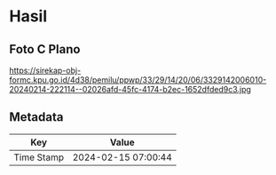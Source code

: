 # Hasil

## Foto C Plano

https://sirekap-obj-formc.kpu.go.id/4d38/pemilu/ppwp/33/29/14/20/06/3329142006010-20240214-222114--02026afd-45fc-4174-b2ec-1652dfded9c3.jpg


## Metadata

| Key        | Value               |
| ---------- | ------------------- |
| Time Stamp | 2024-02-15 07:00:44 |



